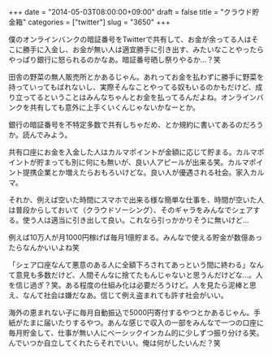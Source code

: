 +++
date = "2014-05-03T08:00:00+09:00"
draft = false
title = "クラウド貯金箱"
categories = ["twitter"]
slug = "3650"
+++

僕のオンラインバンクの暗証番号をTwitterで共有して、お金が余ってる人はそこに勝手に入金し、お金が無い人は適宜勝手に引き出す、みたいなことやったらやっぱり銀行に怒られるのかなあ。暗証番号晒し祭りやるか…？笑

田舎の野菜の無人販売所とかあるじゃん。あれってお金を払わずに勝手に野菜を持っていってもばれないし、実際そんなことやってる奴もいるのかもだけど、成り立ってるということはみんなちゃんとお金を払ってるんだよね。オンラインバンクを共有しても意外に上手くいくんじゃないかなーとか。

銀行の暗証番号を不特定多数で共有しちゃだめ、とか規約に書いてあるのだろうか。読んでみよう。

共有口座にお金を入金した人はカルマポイントが金額に応じて貯まる。カルマポイントが貯まっても別に何にも無いが、良い人アピールが出来る笑。カルマポイント提携企業とか増えたらおもろいけどな。良い人が優遇される社会。家入カルマ。

それか、例えば空いた時間にスマホで出来る様な簡単な仕事を、時間が空いた人は普段からしておいて（クラウドソーシング）、そのギャラをみんなでシェアする。使う人は適当に引き出して良い。これなら引っかかりそうに無いけど…

例えば10万人が月1000円稼げば毎月1億貯まる。みんなで使える貯金が数億あったらなんかいいよね笑

「シェア口座なんて悪意のある人に全額下ろされてあっという間に終わる」なんて意見も多数だけど、人間そんなに捨てたもんじゃないと思うんだけどな…。人を信じ過ぎ？笑。ある程度の仕組み化は必要だろうけど。人を見たら泥棒と思え、なんて社会は嫌だなあ。信じて例え盗まれても許す社会がいい。

海外の恵まれない子に毎月自動振込で5000円寄付するやつとかあるじゃん。手紙がたまに届いたりするやつ。あんな感じで収入の一部をみんなで一つの口座に毎月貯金して、仕事が無い人にベーシックインカム的に少しずつ振り分ける笑。んでいつか自立してくれたらそれでいい。俺は何がしたいんだ？笑
